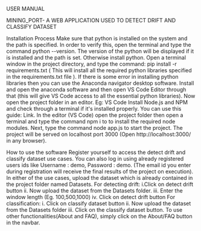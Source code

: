 USER MANUAL

MINING_PORT- A WEB APPLICATION USED TO DETECT DRIFT AND CLASSIFY DATASET

	
Installation Process
Make sure that python is installed on the system and the path is specified. In order to verify this, open the terminal and type the command python --version. The version of the python will be displayed if it is installed and the path is set. Otherwise install python. 
Open a terminal window in the project directory, and type the command: pip install -r requirements.txt ( This will install all the required python libraries specified in the requirements.txt file ).  If there is some error in installing python libraries then you can use the Anaconda navigator desktop software. Install and open the anaconda software and then open VS Code Editor through that (this will give VS Code access to all the essential python libraries).
Now open the project folder in an editor. Eg: VS Code
Install Node.js and NPM and check through a terminal if it's installed properly. You can use this guide: Link.
In the editor (VS Code) open the project folder then open a terminal and type the command npm i to to install the required node modules.
Next, type the command node app.js to start the project.
The project will be served on localhost port 3000 (Open http://localhost:3000/ in any browser).


How to use the software
 Register yourself to access the detect drift and classify dataset use cases. You can also log in using already registered users ids like Username : demo, Password : demo. 
(The email id you enter during registration will receive the final results of the project on execution).
In either of the use cases, upload the dataset which is already contained in the project folder named Datasets.
For detecting drift: i.Click on detect drift button
                              ii. Now upload the dataset from the Datasets folder.
                              iii. Enter the window length (Eg. 100,500,1000)
                              iv. Click on detect drift button
For classification: i. Click on classify dataset button
                                         ii. Now upload the dataset from the Datasets folder
                                        iii. Click on the classify dataset button.
To use other functionalities(About and FAQ), simply click on the About/FAQ button in the navbar. 




